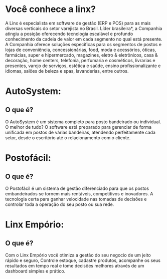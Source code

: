 # Você conhece a linx?
A Linx é especialista em software de gestão (ERP e POS) para as mais diversas verticais do setor varejista no Brasil. Líder brasileira*, a Companhia atingiu a posição oferecendo tecnologia escalável e profundo conhecimento da cadeia de valor em cada segmento no qual está presente. A Companhia oferece soluções específicas para os segmentos de postos e lojas de conveniência, concessionárias, food, moda e acessórios, óticas, farmácias, super e hipermercado, magazines, eletro & eletrônicos, casa & decoração, home centers, telefonia, perfumaria e cosméticos, livrarias e presentes, varejo de serviços, estética e saúde, ensino profissionalizante e idiomas, salões de beleza e spas, lavanderias, entre outros.

# AutoSystem:
  ## O que é?
  O AutoSystem é um sistema completo para posto bandeirado ou individual.
  O melhor de tudo? O software está preparado para gerenciar de forma unificada em postos de várias bandeiras, atendendo perfeitamente cada setor, desde o escritório       até o relacionamento com o cliente.

# Postofácil:
  ## O que é?
  O Postofácil é um sistema de gestão diferenciado para que os postos embandeirados se tornem mais rentáveis, competitivos e inovadores.
  A tecnologia certa para ganhar velocidade nas tomadas de decisões e controlar toda a operação do seu posto ou sua rede.

# Linx Empório:
  ## O que é?
  Com o Linx Empório você otimiza a gestão do seu negocio de um jeito rápido e seguro, Controle estoque, cadastre produtos, acompanhe os seus resultados em tempo real e   tome decisões melhores através de um dashboard simples e prático.
